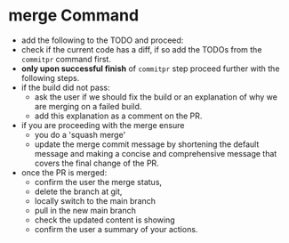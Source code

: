 # merge Command

- add the following to the TODO and proceed:
- check if the current code has a diff, if so add the TODOs from the `commitpr` command first.
- **only upon successful finish** of `commitpr` step proceed further with the following steps.
- if the build did not pass:
  - ask the user if we should fix the build or an explanation of why we are merging on a failed build.
  - add this explanation as a comment on the PR.
- if you are proceeding with the merge ensure
  - you do a 'squash merge'
  - update the merge commit message by shortening the default message and making a concise and comprehensive message that covers the final change of the PR.
- once the PR is merged:
  - confirm the user the merge status,
  - delete the branch at git,
  - locally switch to the main branch
  - pull in the new main branch
  - check the updated content is showing
  - confirm the user a summary of your actions.
